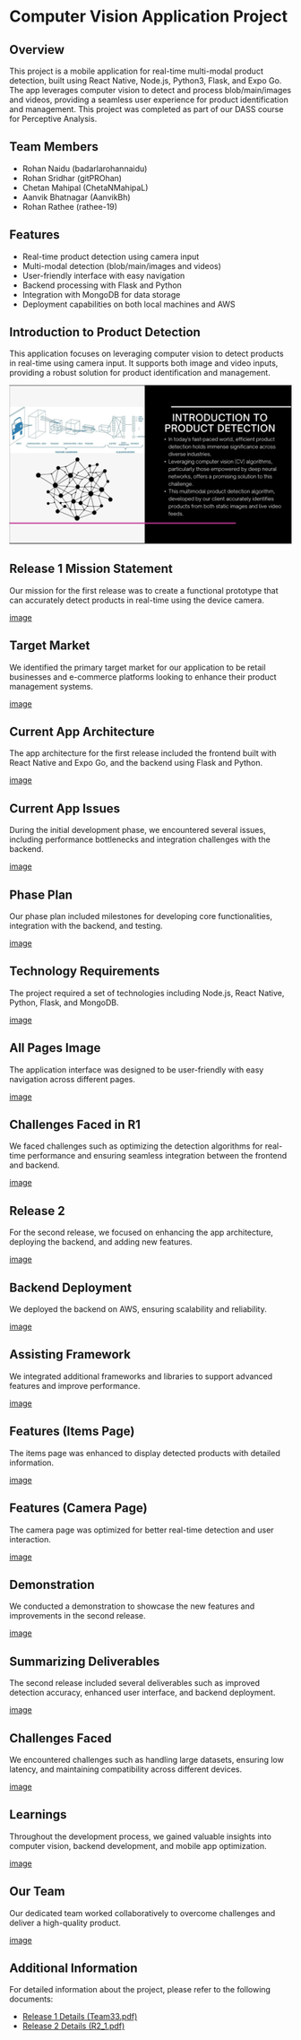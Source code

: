# Computer Vision Application Project

## Overview

This project is a mobile application for real-time multi-modal product detection, built using React Native, Node.js, Python3, Flask, and Expo Go. The app leverages computer vision to detect and process blob/main/images and videos, providing a seamless user experience for product identification and management. This project was completed as part of our DASS course for Perceptive Analysis.

## Team Members

- Rohan Naidu (badarlarohannaidu)
- Rohan Sridhar (gitPROhan)
- Chetan Mahipal (ChetaNMahipaL)
- Aanvik Bhatnagar (AanvikBh)
- Rohan Rathee (rathee-19)

## Features

- Real-time product detection using camera input
- Multi-modal detection (blob/main/images and videos)
- User-friendly interface with easy navigation
- Backend processing with Flask and Python
- Integration with MongoDB for data storage
- Deployment capabilities on both local machines and AWS

## Introduction to Product Detection

This application focuses on leveraging computer vision to detect products in real-time using camera input. It supports both image and video inputs, providing a robust solution for product identification and management.

![image1](https://github.com/rathee-19/Computer-Vision-Applicatoin-project/blob/main/images/R1-1.png)


## Release 1 Mission Statement

Our mission for the first release was to create a functional prototype that can accurately detect products in real-time using the device camera.

[image](https://github.com/rathee-19/Computer-Vision-Applicatoin-project/blob/main/images/R1-2.png)

## Target Market

We identified the primary target market for our application to be retail businesses and e-commerce platforms looking to enhance their product management systems.

[image](https://github.com/rathee-19/Computer-Vision-Applicatoin-project/blob/main/images/R1-3.png)

## Current App Architecture

The app architecture for the first release included the frontend built with React Native and Expo Go, and the backend using Flask and Python.

[image](https://github.com/rathee-19/Computer-Vision-Applicatoin-project/blob/main/images/R1-4.png)

## Current App Issues

During the initial development phase, we encountered several issues, including performance bottlenecks and integration challenges with the backend.

[image](https://github.com/rathee-19/Computer-Vision-Applicatoin-project/blob/main/images/R1-5.png)

## Phase Plan

Our phase plan included milestones for developing core functionalities, integration with the backend, and testing.

[image](https://github.com/rathee-19/Computer-Vision-Applicatoin-project/blob/main/images/R1-6.png)

## Technology Requirements

The project required a set of technologies including Node.js, React Native, Python, Flask, and MongoDB.

[image](https://github.com/rathee-19/Computer-Vision-Applicatoin-project/blob/main/images/R1-7.png)

## All Pages Image

The application interface was designed to be user-friendly with easy navigation across different pages.

[image](https://github.com/rathee-19/Computer-Vision-Applicatoin-project/blob/main/images/R1-8.png)

## Challenges Faced in R1

We faced challenges such as optimizing the detection algorithms for real-time performance and ensuring seamless integration between the frontend and backend.

[image](https://github.com/rathee-19/Computer-Vision-Applicatoin-project/blob/main/images/R1-9.png)

## Release 2

For the second release, we focused on enhancing the app architecture, deploying the backend, and adding new features.

[image](https://github.com/rathee-19/Computer-Vision-Applicatoin-project/blob/main/images/R2-1.png)

## Backend Deployment

We deployed the backend on AWS, ensuring scalability and reliability.

[image](https://github.com/rathee-19/Computer-Vision-Applicatoin-project/blob/main/images/R2-2.png)

## Assisting Framework

We integrated additional frameworks and libraries to support advanced features and improve performance.

[image](https://github.com/rathee-19/Computer-Vision-Applicatoin-project/blob/main/images/R2-3.png)

## Features (Items Page)

The items page was enhanced to display detected products with detailed information.

[image](https://github.com/rathee-19/Computer-Vision-Applicatoin-project/blob/main/images/R2-4.png)

## Features (Camera Page)

The camera page was optimized for better real-time detection and user interaction.

[image](https://github.com/rathee-19/Computer-Vision-Applicatoin-project/blob/main/images/R2-5.png)

## Demonstration

We conducted a demonstration to showcase the new features and improvements in the second release.

[image](https://github.com/rathee-19/Computer-Vision-Applicatoin-project/blob/main/images/R2-6.png)

## Summarizing Deliverables

The second release included several deliverables such as improved detection accuracy, enhanced user interface, and backend deployment.

[image](https://github.com/rathee-19/Computer-Vision-Applicatoin-project/blob/main/images/R2-7.png)

## Challenges Faced

We encountered challenges such as handling large datasets, ensuring low latency, and maintaining compatibility across different devices.

[image](https://github.com/rathee-19/Computer-Vision-Applicatoin-project/blob/main/images/R2-8.png)

## Learnings

Throughout the development process, we gained valuable insights into computer vision, backend development, and mobile app optimization.

[image](https://github.com/rathee-19/Computer-Vision-Applicatoin-project/blob/main/images/R2-9.png)

## Our Team

Our dedicated team worked collaboratively to overcome challenges and deliver a high-quality product.

[image](https://github.com/rathee-19/Computer-Vision-Applicatoin-project/blob/main/images/R2-10.png)

## Additional Information

For detailed information about the project, please refer to the following documents:

- [Release 1 Details (Team33.pdf)](https://github.com/rathee-19/Computer-Vision-Applicatoin-project/blob/main/images/R1.pdf)
- [Release 2 Details (R2_1.pdf)](https://github.com/rathee-19/Computer-Vision-Applicatoin-project/blob/main/images/R2.pdf)
